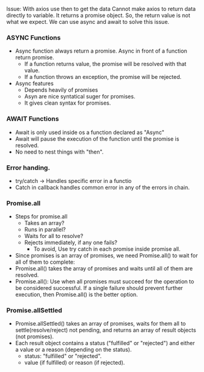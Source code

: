 Issue:
    With axios use then to get the data
    Cannot make axios to return data directly to variable. 
    It returns a promise object.
    So, the return value is not what we expect.
    We can use async and await to solve this issue.
### ASYNC Functions
- Async function always return a promise. Async in front of a function return promise.
    - If a function returns value, the promise will be resolved with that value.
    - If a function throws an exception, the promise will be rejected.
- Async features
    - Depends heavily of promises
    - Asyn are nice syntatical suger for promises.
    - It gives clean syntax for promises.

### AWAIT Functions
- Await is only used inside os a function declared as "Async"
- Await will pause the execution of the function until the promise is resolved.
- No need to nest things with "then".

### Error handing.
- try/catch -> Handles specific error in a functio
- Catch in callback handles common error in any of the errors in chain.

### Promise.all
- Steps for promise.all
    - Takes an array?
    - Runs in parallel?
    - Waits for all to resolve?
    - Rejects immediately, if any one fails?
        - To avoid, Use try catch in each promise inside promise all.
- Since promises is an array of promises, we need Promise.all() to wait for all of them to complete:
- Promise.all() takes the array of promises and waits until all of them are resolved.
- Promise.all(): Use when all promises must succeed for the operation to be considered successful. If a single failure should prevent further execution, then Promise.all() is the better option.

### Promise.allSettled
- Promise.allSettled() takes an array of promises, waits for them all to settle(resolve/reject) not pending, and returns an array of result objects (not promises).
- Each result object contains a status ("fulfilled" or "rejected") and either a value or a reason (depending on the status).
    - status: "fulfilled" or "rejected".
    - value (if fulfilled) or reason (if rejected).